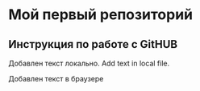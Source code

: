 # Мой первый репозиторий

## Инструкция по работе с GitHUB
Добавлен текст локально. Add text in local file.

Добавлен текст в браузере
